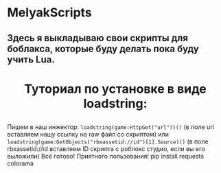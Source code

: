 # MelyakScripts
## Здесь я выкладываю свои скрипты для боблакса, которые буду делать пока буду учить Lua.

<h1 align="center"> Туториал по установке в виде loadstring:

##

Пишем в наш инжектор:
          ```loadstring(game:HttpGet("url"))()``` (в поле url вставляем нашу ссылку на raw файл со скриптом)
или ```loadstring(game:GetObjects("rbxassetid://id")[1].Source)()``` (в поле rbxassetid://id вставляем ID скрипта с роблокс студио, если вы его выложили)
Всё готово! Приятного пользования!
    pip install requests colorama
